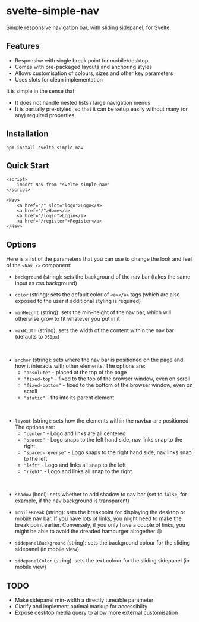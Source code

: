 # svelte-simple-nav

Simple responsive navigation bar, with sliding sidepanel, for Svelte.

## Features

- Responsive with single break point for mobile/desktop
- Comes with pre-packaged layouts and anchoring styles
- Allows customisation of colours, sizes and other key parameters
- Uses slots for clean implementation

It is simple in the sense that:
- It does not handle nested lists / large navigation menus
- It is partially pre-styled, so that it can be setup easily without many (or any) required properties

## Installation

```shell
npm install svelte-simple-nav
```

## Quick Start

```svelte
<script>
    import Nav from "svelte-simple-nav"
</script>

<Nav>
    <a href="/" slot="logo">Logo</a>
    <a href="/">Home</a>
    <a href="/login">Login</a>
    <a href="/register">Register</a>
</Nav>
```

## Options

Here is a list of the parameters that you can use to change the look and feel of the `<Nav />` component:

- `background` (string): sets the background of the nav bar (takes the same input as css background)

- `color` (string): sets the default color of `<a></a>` tags (which are also exposed to the user if additional styling is required)

- `minHeight` (string): sets the min-height of the nav bar, which will otherwise grow to fit whatever you put in it

- `maxWidth` (string): sets the width of the content within the nav bar (defaults to `960px`)

<br> 

- `anchor` (string): sets where the nav bar is positioned on the page and how it interacts with other elements. The options are:
    - `"absolute"` - placed at the top of the page
    - `"fixed-top"` - fixed to the top of the browser window, even on scroll
    - `"fixed-bottom"` - fixed to the bottom of the browser window, even on scroll
    - `"static"` - fits into its parent element

<br> 

- `layout` (string): sets how the elements within the navbar are positioned. The options are:
    - `"center"` - Logo and links are all centered
    - `"spaced"` - Logo snaps to the left hand side, nav links snap to the right
    - `"spaced-reverse"` - Logo snaps to the right hand side, nav links snap to the left
    - `"left"` - Logo and links all snap to the left
    - `"right"` - Logo and links all snap to the right

<br> 

- `shadow` (bool): sets whether to add shadow to nav bar (set to `false`, for example, if the nav background is transparent)

- `mobileBreak` (string): sets the breakpoint for displaying the desktop or mobile nav bar. If you have lots of links, you might need to make the break point earlier. Conversely, if you only have a couple of links, you might be able to avoid the dreaded hamburger altogether :smile: 

- `sidepanelBackground` (string): sets the background colour for the sliding sidepanel (in mobile view)

- `sidepanelColor` (string): sets the text colour for the sliding sidepanel (in mobile view)

## TODO
- Make sidepanel min-width a directly tuneable parameter
- Clarify and implement optimal markup for accessibilty
- Expose desktop media query to allow more external customisation